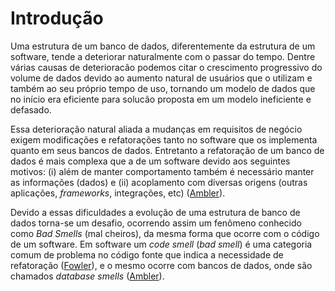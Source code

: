 # Introdução #

Uma estrutura de um banco de dados, diferentemente da estrutura de um software, tende a deteriorar naturalmente com o passar do tempo. Dentre várias causas de deterioracão podemos citar o crescimento progressivo do volume de dados devido ao aumento natural de usuários que o utilizam e também ao seu próprio tempo de uso, tornando um modelo de dados que no início era eficiente para solucão proposta em um modelo ineficiente e defasado.

Essa deterioração natural aliada a mudanças em requisitos de negócio exigem modificações e refatorações tanto no software que os implementa quanto em seus bancos de dados. Entretanto a refatoração de um banco de dados é mais complexa que a de um software devido aos seguintes motivos: (i) além de manter comportamento também é necessário manter as informações (dados) e (ii) acoplamento com diversas origens (outras aplicações, *frameworks*, integrações, etc) ([Ambler](http://databaserefactoring.com/)).

Devido a essas dificuldades a evolução de uma estrutura de banco de dados torna-se um desafio, ocorrendo assim um fenômeno conhecido como *Bad Smells* (mal cheiros), da mesma forma que ocorre com o código de um software. Em software um *code smell* (*bad smell*) é uma categoria comum de problema no código fonte que indica a necessidade de refatoração ([Fowler](https://martinfowler.com/books/refactoring.html)), e o mesmo ocorre com bancos de dados, onde são chamados *database smells* ([Ambler](http://databaserefactoring.com/)).
